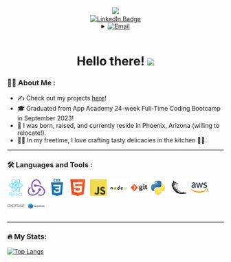 <div id="header"align="center">
  <img src="https://media.giphy.com/media/YbXLZ6dymH758xSEbM/giphy.gif" width="100"/>
  <div id="badges">
    <a href="https://www.linkedin.com/in/bryant-stine/">
      <img src="https://img.shields.io/badge/LinkedIn-blue?style=for-the-badge&logo=linkedin&logoColor=white" alt="LinkedIn Badge"/>
    </a>
<details>
  <summary>
    <a href="mailto:bryantstine10@gmail.com">
      <img src="https://img.shields.io/badge/Email-blue?style=for-the-badge&logo=email&logoColor=white" alt="Email"/>
    </a>
    <span style="display:inline-block; width: 100%; align-items="center";">
    </span>
  </summary>
  bryantstine10@gmail.com
</details>
  </div>
<h1 id="wave" align="center">
  Hello there!
<!--   img not currently working, working on debugging -->
  <img src="https://media.giphy.com/media/hvRJCLFzcasrR4ia7z/giphy.gif" width="30px" align-items="center"/>
  
<!--   a second attempt to fix the above, still not showing wave gif -->
<!--   <img src="https://i.redd.it/23slx70fr67z.gif" width="30px" align-items="center"/>   -->
</h1>
</div>

### :man_technologist: About Me :

* ✍ Check out my projects [here](https://bryantstine.com/#work)!
* 🎓 Graduated from App Academy 24-week Full-Time Coding Bootcamp in September 2023!
* 🏡 I was born, raised, and currently reside in Phoenix, Arizona (willing to relocate!).
* 👨‍🍳 In my freetime, I love crafting tasty delicacies in the kitchen 🍨🍞.

--- 

### :hammer_and_wrench: Languages and Tools :
<div id ="badges">
  <img src="https://github.com/devicons/devicon/blob/master/icons/react/react-original-wordmark.svg" title="React" alt="React" width="40" height="40"/>&nbsp;
  <img src="https://github.com/devicons/devicon/blob/master/icons/redux/redux-original.svg" title="Redux" alt="Redux " width="40" height="40"/>&nbsp;
  <img src="https://github.com/devicons/devicon/blob/master/icons/css3/css3-plain-wordmark.svg"  title="CSS3" alt="CSS" width="40" height="40"/>&nbsp;
  <img src="https://github.com/devicons/devicon/blob/master/icons/html5/html5-original.svg" title="HTML5" alt="HTML" width="40" height="40"/>&nbsp;
  <img src="https://github.com/devicons/devicon/blob/master/icons/javascript/javascript-original.svg" title="JavaScript" alt="JavaScript" width="40" height="40"/>&nbsp;
  <img src="https://github.com/devicons/devicon/blob/master/icons/nodejs/nodejs-original-wordmark.svg" title="NodeJS" alt="NodeJS" width="40" height="40"/>&nbsp;
  <img src="https://github.com/devicons/devicon/blob/master/icons/git/git-original-wordmark.svg" title="Git" **alt="Git" width="40" height="40"/>
  <img src="https://github.com/devicons/devicon/blob/master/icons/python/python-original.svg" title="Python" alt="Python" width="40" height="40"/>&nbsp;
  <img src="https://github.com/devicons/devicon/blob/master/icons/flask/flask-original.svg" title="Flask" alt="Flask" width="40" height="40"/>&nbsp;
  <img src="https://github.com/devicons/devicon/blob/master/icons/amazonwebservices/amazonwebservices-original-wordmark.svg" title="AWS" alt="AWS" width="40" height="40"/>&nbsp;
  <img src="https://github.com/devicons/devicon/blob/master/icons/express/express-original-wordmark.svg" title="Express" alt="Express" width="40" height="40"/>&nbsp;
  <img src="https://github.com/devicons/devicon/blob/master/icons/sequelize/sequelize-original-wordmark.svg" title="Sequelize" alt="Sequelize" width="40" height="40"/>&nbsp;
</div>

---

### 🔥 My Stats:
[![Top Langs](https://github-readme-stats.vercel.app/api/top-langs/?username=ThatGuyNamedBry&layout=compact&theme=vision-friendly-dark)](https://github.com/anuraghazra/github-readme-stats)



<!--
**ThatGuyNamedBry/ThatGuyNamedBry** is a ✨ _special_ ✨ repository because its `README.md` (this file) appears on your GitHub profile.

Here are some ideas to get you started:

- 🔭 I’m currently working on ...
- 🌱 I’m currently learning ...
- 👯 I’m looking to collaborate on ...
- 🤔 I’m looking for help with ...
- 💬 Ask me about ...
- 📫 How to reach me: ...
- 😄 Pronouns: ...
- ⚡ Fun fact: ...
-->

